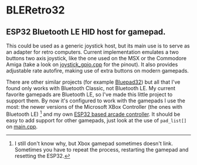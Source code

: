 # BLERetro32

## ESP32 Bluetooth LE HID host for gamepad.

This could be used as a generic joystick host, but its main use is to serve as
an adapter for retro computers.
Current implementation emulates a two buttons two axis joystick, like the one
used on the MSX or the Commodore Amiga (take a look on
[joystick_gpio.cpp](src/bleretro32/joystick_gpio.cpp) for the pinout).
It also provides adjustable rate autofire, making use of extra buttons on modern
gamepads.

There are other similar projects (for example [Bluepad32](https://gitlab.com/ricardoquesada/bluepad32))
but all that I've found only works with Bluetooth Classic, not Bluetooth LE. My current favorite
gamepads are Bluetooth LE, so I've made this little project to support them. By now it's configured
to work with the gamepads I use the most: the newer versions of the
Microsoft XBox Controller (the ones with Bluetooth LE) [^1] and
my own [ESP32 based arcade controller](https://github.com/Peluko/esp32-arcade). It should be easy
to add support for other gamepads, just look at the use of ```pad_list[]``` on [main.cpp](src/main.cpp).

[^1]: I still don't know why, but Xbox gamepad sometimes doesn't link. Sometimes you have
to repeat the process, restarting the gamepad and resetting the ESP32.



